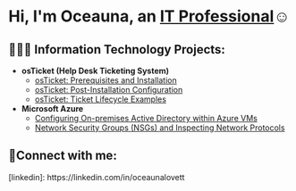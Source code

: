 <h1>Hi, I'm Oceauna, an <a href="https://linkedin.com/in/oceaunalovett">IT Professional</a>☺</h1>

<h2>👩🏾‍💻 Information Technology Projects:</h2>

- <b>osTicket (Help Desk Ticketing System)</b>
  - [osTicket: Prerequisites and Installation](https://github.com/olovett/osticket-prereqs)
  - [osTicket: Post-Installation Configuration](https://github.com/olovett/post-install-config)
  - [osTicket: Ticket Lifecycle Examples](https://github.com/olovett/ticket-lifecycle)
- <b>Microsoft Azure</b>
  - [Configuring On-premises Active Directory within Azure VMs](https://github.com/olovett/configure-ad)
  - [Network Security Groups (NSGs) and Inspecting Network Protocols](https://github.com/olovett/azure-network-protocols)

<h2>🤳Connect with me:</h2>
[linkedin]: https://linkedin.com/in/oceaunalovett
